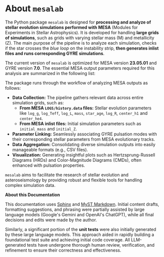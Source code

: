 # About `mesalab`


The Python package `mesalab` is designed for **processing and analyze of stellar evolution simulations performed with MESA** (Modules for Experiments in Stellar Astrophysics). It is developed for handling **large grids of simulations**, such as grids with varying stellar mass (M) and metallicity (Z). The main purpose of the pipeline is to analyze each simulation, checks if the star crosses the *blue loop* on the instability strip, **then generates inlist files and runs corresponding GYRE simulations**.

The current version of `mesalab` is optimized for MESA version **23.05.01** and GYRE version **7.0**. The essential MESA output parameters required for this analysis are summarized in the following list:

The package runs through the workflow of analyzing MESA outputs as follows:

* **Data Collection:** The pipeline  gathers relevant data across entire simulation grids, such as:
    * **From MESA `LOGS/history.data` files:** Stellar evolution parameters like `log_g`, `log_Teff`, `log_L`, `mass`, `star_age`, `log_R`, `center_h1` and `center_he4`.
    * **From MESA inlist files:** Initial simulation parameters such as `initial_mass` and `initial_Z`.
* **Parameter Linking:** Seamlessly associating GYRE pulsation modes with their corresponding stellar parameters from MESA evolutionary tracks.
* **Data Aggregation:** Consolidating diverse simulation outputs into easily manageable formats (e.g., CSV files).
* **Visualization:** Generating insightful plots such as Hertzsprung-Russell Diagrams (HRDs) and Color-Magnitude Diagrams (CMDs), often enhanced with pulsation properties.

`mesalab` aims to facilitate the research of stellar evolution and asteroseismology by providing robust and flexible tools for handling complex simulation data.


**About this Documentation**

This documentation uses [Sphinx](https://www.sphinx-doc.org) and [MyST Markdown](https://myst-parser.readthedocs.io).
Initial content drafts, formatting suggestions, and phrasing were partially assisted by large language models (Google's Gemini and OpenAI's ChatGPT), while all final decisions and edits were made by the author.

Similarly, a significant portion of the **unit tests** were also initially generated by these large language models. This approach aided in rapidly building a foundational test suite and achieving initial code coverage. All LLM-generated tests have undergone thorough human review, verification, and refinement to ensure their correctness and effectiveness.
